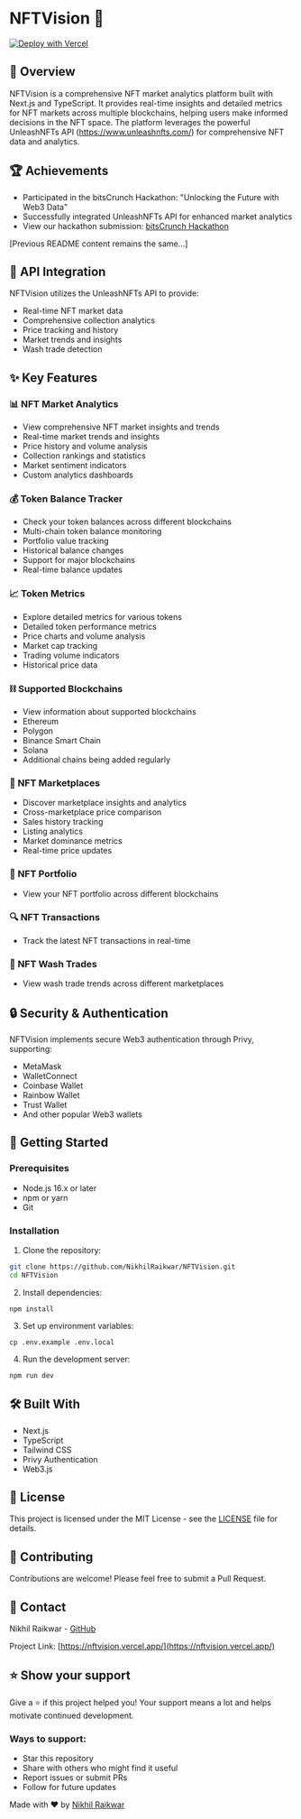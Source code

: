 # NFTVision 🎨

[![Deploy with Vercel](https://vercel.com/button)](https://nftvision.vercel.app/)

## 📖 Overview

NFTVision is a comprehensive NFT market analytics platform built with Next.js and TypeScript. It provides real-time insights and detailed metrics for NFT markets across multiple blockchains, helping users make informed decisions in the NFT space. The platform leverages the powerful UnleashNFTs API (https://www.unleashnfts.com/) for comprehensive NFT data and analytics.

## 🏆 Achievements

- Participated in the bitsCrunch Hackathon: "Unlocking the Future with Web3 Data"
- Successfully integrated UnleashNFTs API for enhanced market analytics
- View our hackathon submission: [bitsCrunch Hackathon](https://dorahacks.io/hackathon/bitscrunch-data/detail)

[Previous README content remains the same...]

## 🔌 API Integration

NFTVision utilizes the UnleashNFTs API to provide:
- Real-time NFT market data
- Comprehensive collection analytics
- Price tracking and history
- Market trends and insights
- Wash trade detection

## ✨ Key Features

### 📊 NFT Market Analytics
- View comprehensive NFT market insights and trends
- Real-time market trends and insights
- Price history and volume analysis
- Collection rankings and statistics
- Market sentiment indicators
- Custom analytics dashboards

### 💰 Token Balance Tracker
- Check your token balances across different blockchains
- Multi-chain token balance monitoring
- Portfolio value tracking
- Historical balance changes
- Support for major blockchains
- Real-time balance updates

### 📈 Token Metrics
- Explore detailed metrics for various tokens
- Detailed token performance metrics
- Price charts and volume analysis
- Market cap tracking
- Trading volume indicators
- Historical price data

### ⛓️ Supported Blockchains
- View information about supported blockchains
- Ethereum
- Polygon
- Binance Smart Chain
- Solana
- Additional chains being added regularly

### 🏪 NFT Marketplaces
- Discover marketplace insights and analytics
- Cross-marketplace price comparison
- Sales history tracking
- Listing analytics
- Market dominance metrics
- Real-time price updates

### 💼 NFT Portfolio
- View your NFT portfolio across different blockchains

### 🔍 NFT Transactions
- Track the latest NFT transactions in real-time

### 🧼 NFT Wash Trades
- View wash trade trends across different marketplaces

## 🔒 Security & Authentication

NFTVision implements secure Web3 authentication through Privy, supporting:
- MetaMask
- WalletConnect
- Coinbase Wallet
- Rainbow Wallet
- Trust Wallet
- And other popular Web3 wallets

## 🚀 Getting Started

### Prerequisites
- Node.js 16.x or later
- npm or yarn
- Git

### Installation

1. Clone the repository:
```bash
git clone https://github.com/NikhilRaikwar/NFTVision.git
cd NFTVision
```
2. Install dependencies:

```shellscript
npm install
```
3. Set up environment variables:

```shellscript
cp .env.example .env.local
```
4. Run the development server:

```shellscript
npm run dev
```
## 🛠️ Built With

- Next.js
- TypeScript
- Tailwind CSS
- Privy Authentication
- Web3.js

## 📝 License

This project is licensed under the MIT License - see the [LICENSE](LICENSE) file for details.

## 🤝 Contributing

Contributions are welcome! Please feel free to submit a Pull Request.

## 📧 Contact

Nikhil Raikwar - [GitHub](https://github.com/NikhilRaikwar)

Project Link: [https://nftvision.vercel.app/](https://nftvision.vercel.app/)

## ⭐ Show your support

Give a ⭐️ if this project helped you! Your support means a lot and helps motivate continued development.

### Ways to support:

- Star this repository
- Share with others who might find it useful
- Report issues or submit PRs
- Follow for future updates

Made with ❤️ by [Nikhil Raikwar](https://github.com/NikhilRaikwar)
